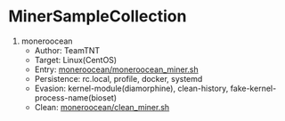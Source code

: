 # MinerSampleCollection

1. moneroocean
    - Author: TeamTNT
    - Target: Linux(CentOS)
    - Entry: [moneroocean/moneroocean_miner.sh](moneroocean/moneroocean_miner.sh)
    - Persistence: rc.local, profile, docker, systemd
    - Evasion: kernel-module(diamorphine), clean-history, fake-kernel-process-name(bioset)
    - Clean: [moneroocean/clean_miner.sh](moneroocean/clean_miner.sh)